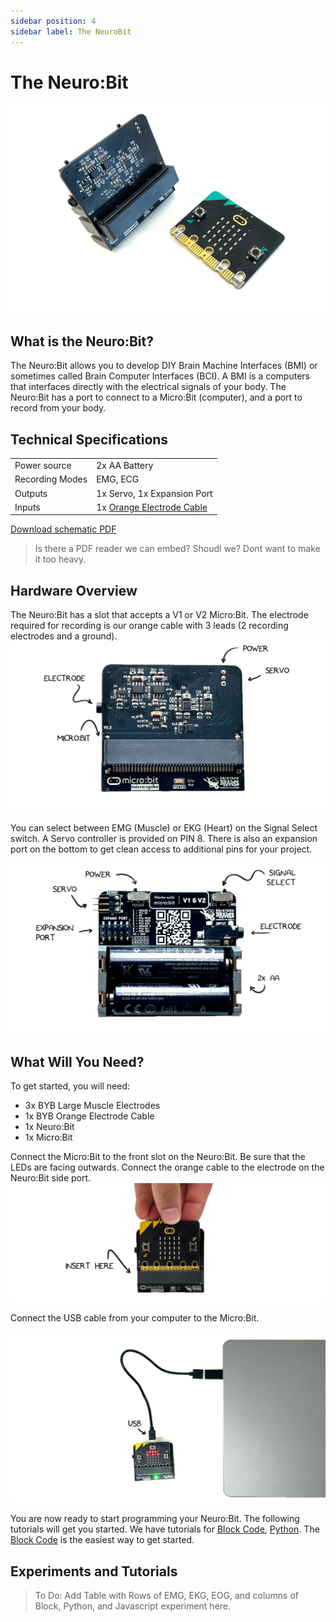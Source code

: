 ```yaml
---
sidebar position: 4
sidebar label: The NeuroBit
---
```


# The Neuro:Bit #

![ Image of Neuro:Bit ](./NeuroBit.png)

## What is the Neuro:Bit? ## 
The Neuro:Bit allows you to develop DIY Brain Machine Interfaces (BMI) or sometimes called Brain Computer Interfaces (BCI).  A BMI is a computers that interfaces directly with the electrical signals of your body. The Neuro:Bit has a port to connect to a Micro:Bit (computer), and a port to record from your body.  

## Technical Specifications ## 

| | |
|---|---|
| Power source | 2x AA Battery |
| Recording Modes| EMG, ECG |
|Outputs| 1x Servo, 1x Expansion Port|
|Inputs| 1x [Orange Electrode Cable](https://backyardbrains.com/products/muscleElectrodeCable)|

[Download schematic PDF](./ )
> Is there a PDF reader we can embed?  Shoudl we?  Dont want to make it too heavy.

## Hardware Overview ## 
The Neuro:Bit has a slot that accepts a V1 or V2 Micro:Bit.  The electrode required for recording is our orange cable with 3 leads (2 recording electrodes and a ground). 
![NeuroBit Top]( ./NeuroBit_Front.png)

You can select between EMG (Muscle) or EKG (Heart) on the Signal Select switch.  A Servo controller is provided on PIN 8. There is also an expansion port on the bottom to get clean access to additional pins for your project. 

![NeuroBit Bottom](./NeuroBit_Back.png )

## What Will You Need? ##

To get started, you will need:

* 3x BYB Large Muscle Electrodes
* 1x BYB Orange Electrode Cable
* 1x Neuro:Bit
* 1x Micro:Bit

Connect the Micro:Bit to the front slot on the Neuro:Bit.  Be sure that the LEDs are facing outwards. Connect the orange cable to the electrode on the Neuro:Bit side port.  
![NeuroBit Connecting](./NeuroBit_Connect.png )

Connect the USB cable from your computer to the Micro:Bit. 

![NeuroBit USB](./NeuroBit_USB.png)

 You are now ready to start programming your Neuro:Bit.   The following tutorials will get you started.  We have tutorials for [Block Code](./Block), [Python](./Python).  The [Block Code](./Block) is the easiest way to get started.

## Experiments and Tutorials ## 



>To Do:  Add Table with Rows of EMG, EKG, EOG, and columns of Block, Python, and Javascript experiment here.




